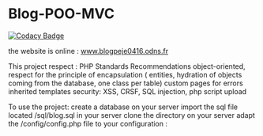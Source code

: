 # Blog-POO-MVC
[![Codacy Badge](https://app.codacy.com/project/badge/Grade/626f7f7fa34c4344967a1d2d6eacd11d)](https://www.codacy.com/gh/Jpetitgas/Blog-POO-MVC/dashboard?utm_source=github.com&amp;utm_medium=referral&amp;utm_content=Jpetitgas/Blog-POO-MVC&amp;utm_campaign=Badge_Grade)

the website is online : www.blogpeje0416.odns.fr

This project respect :
PHP Standards Recommendations
object-oriented, respect for the principle of encapsulation ( entities, hydration of objects coming from the database, one class per table)
custom pages for errors
inherited templates
security: XSS, CRSF, SQL injection, php script upload

To use the project:
create a database on your server
import the sql file located /sql/blog.sql in your server
clone the directory on your server
adapt the /config/config.php file to your configuration :
<?php
const MAIL="yourmail@mail.com";
const BASE_PATH = "pathtoyourdirectory"; // exemple : http:/blog/
const DB_DSN = 'mysql:dbname=yourdatabasename;host=pathtoyourdatabase';
const DB_USERNAME = 'yourusername';
const DB_PASSWORD = 'yourpassword';
